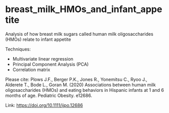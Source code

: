 # breast_milk_HMOs_and_infant_appetite
Analysis of how breast milk sugars called human milk oligosaccharides (HMOs) relate to infant appetite

Techniques:
- Multivariate linear regression
- Principal Component Analysis (PCA)
- Correlation matrix

Please cite: Plows J.F., Berger P.K., Jones R., Yonemitsu C., Ryoo J., Alderete T., Bode L., Goran M. (2020) Associations between human milk oligosaccharides (HMOs) and eating behaviors in Hispanic infants at 1 and 6 months of age. Pediatric Obesity. e12686.

Link: https://doi.org/10.1111/ijpo.12686
